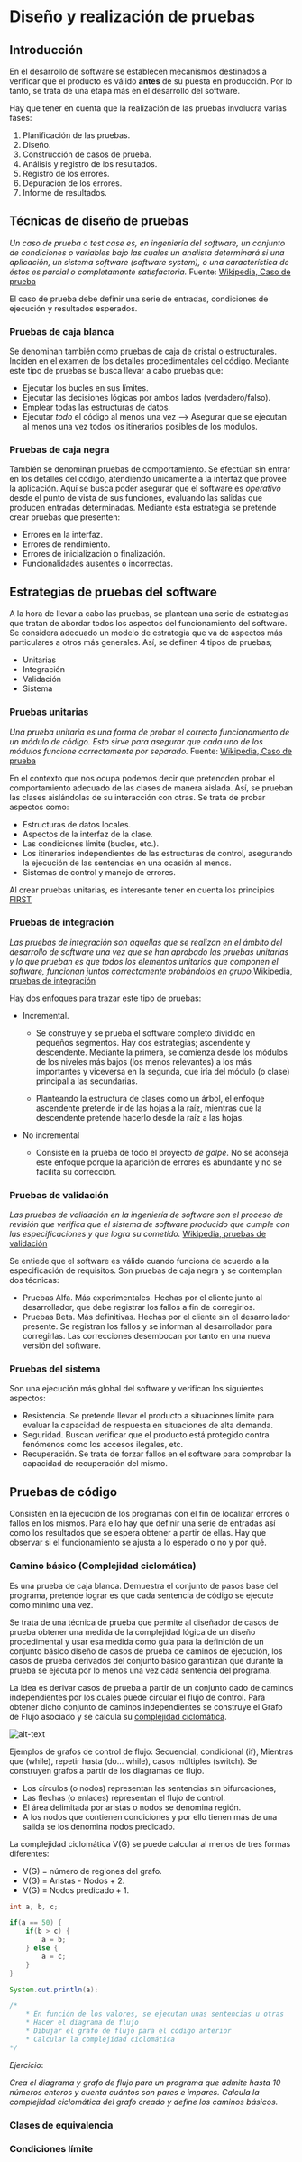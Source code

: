 # Diseño y realización de pruebas

## Introducción

En el desarrollo de software se establecen mecanismos destinados a verificar que el producto es válido __antes__ de su puesta en producción. Por lo tanto, se trata de una etapa más en el desarrollo del software. 

Hay que tener en cuenta que la realización de las pruebas involucra varias fases:
1. Planificación de las pruebas.
2. Diseño.
3. Construcción de casos de prueba.
4. Análisis y registro de los resultados.
5. Registro de los errores.
6. Depuración de los errores.
7. Informe de resultados.

## Técnicas de diseño de pruebas

*Un caso de prueba o test case es, en ingeniería del software, un conjunto de condiciones o variables bajo las cuales un analista determinará si una aplicación, un sistema software (software system), o una característica de éstos es parcial o completamente satisfactoria.* Fuente: [Wikipedia, Caso de prueba](https://es.wikipedia.org/wiki/Caso_de_prueba)

El caso de prueba debe definir una serie de entradas, condiciones de ejecución y resultados esperados.


### Pruebas de caja blanca

Se denominan también como pruebas de caja de cristal o estructurales. Inciden en el examen de los detalles procedimentales del código. Mediante este tipo de pruebas se busca llevar a cabo pruebas que:

* Ejecutar los bucles en sus límites.
* Ejecutar las decisiones lógicas por ambos lados (verdadero/falso).
* Emplear todas las estructuras de datos.
* Ejecutar *todo* el código al menos una vez --> Asegurar que se ejecutan al menos una vez todos los itinerarios posibles de los módulos.


### Pruebas de caja negra

También se denominan pruebas de comportamiento. Se efectúan sin entrar en los detalles del código, atendiendo únicamente a la interfaz que provee la aplicación. Aquí se busca poder asegurar que el software es *operativo* desde el punto de vista de sus funciones, evaluando las salidas que producen entradas determinadas. Mediante esta estrategia se pretende crear pruebas que presenten:

* Errores en la interfaz.
* Errores de rendimiento.
* Errores de inicialización o finalización.
* Funcionalidades ausentes o incorrectas.

## Estrategias de pruebas del software

A la hora de llevar a cabo las pruebas, se plantean una serie de estrategias que tratan de abordar todos los aspectos del funcionamiento del software. Se considera adecuado un modelo de estrategia que va de aspectos más particulares a otros más generales. Así, se definen 4 tipos de pruebas;

* Unitarias
* Integración
* Validación
* Sistema

### Pruebas unitarias

*Una prueba unitaria es una forma de probar el correcto funcionamiento de un módulo de código. Esto sirve para asegurar que cada uno de los módulos funcione correctamente por separado.*  Fuente: [Wikipedia, Caso de prueba](https://es.wikipedia.org/wiki/prueba_unitaria)

En el contexto que nos ocupa podemos decir que pretencden probar el comportamiento adecuado de las clases de manera aislada. Así, se prueban las clases aislándolas de su interacción con otras. Se trata de probar aspectos como:

* Estructuras de datos locales.
* Aspectos de la interfaz de la clase.
* Las condiciones límite (bucles, etc.).
* Los itinerarios independientes de las estructuras de control, asegurando la ejecución de las sentencias en una ocasión al menos.
* Sistemas de control y manejo de errores.

Al crear pruebas unitarias, es interesante tener en cuenta los principios [FIRST](https://www.paradigmadigital.com/dev/principio-first-aumentar-la-calidad-tests-unitarios/)

### Pruebas de integración

*Las pruebas de integración son aquellas que se realizan en el ámbito del desarrollo de software una vez que se han aprobado las pruebas unitarias y lo que prueban es que todos los elementos unitarios que componen el software, funcionan juntos correctamente probándolos en grupo.*[Wikipedia, pruebas de integración](https://es.wikipedia.org/wiki/Pruebas_de_integraci%C3%B3n)

Hay dos enfoques para trazar este tipo de pruebas:

* Incremental.
	* Se construye y se prueba el software completo dividido en pequeños segmentos. Hay dos estrategias; ascendente y descendente. Mediante la primera, se comienza desde los módulos de los niveles más bajos (los menos relevantes) a los más importantes y viceversa en la segunda, que iría del módulo (o clase) principal a las secundarias. 

	* Planteando la estructura de clases como un árbol, el enfoque ascendente pretende ir de las hojas a la raíz, mientras que la descendente pretende hacerlo desde la raíz a las hojas.

* No incremental
	 * Consiste en la prueba de todo el proyecto *de golpe*. No se aconseja este enfoque porque la aparición de errores es abundante y no se facilita su corrección.

### Pruebas de validación

*Las pruebas de validación en la ingeniería de software son el proceso de revisión que verifica que el sistema de software producido que cumple con las especificaciones y que logra su cometido.* [Wikipedia, pruebas de validación](https://es.wikipedia.org/wiki/Pruebas_de_validaci%C3%B3n)

Se entiede que el software es válido cuando funciona de acuerdo a la especificación de requisitos. Son pruebas de caja negra y se contemplan dos técnicas:

* Pruebas Alfa. Más experimentales. Hechas por el cliente junto al desarrollador, que debe registrar los fallos a fin de corregirlos.
* Pruebas Beta. Más definitivas. Hechas por el cliente sin el desarrollador presente. Se registran los fallos y se informan al desarrollador para corregirlas. Las correcciones desembocan por tanto en una nueva versión del software.

### Pruebas del sistema

Son una ejecución más global del software y verifican los siguientes aspectos:

* Resistencia. Se pretende llevar el producto a situaciones límite para evaluar la capacidad de respuesta en situaciones de alta demanda.
* Seguridad. Buscan verificar que el producto está protegido contra fenómenos como los accesos ilegales, etc.
* Recuperación. Se trata de forzar fallos en el software para comprobar la capacidad de recuperación del mismo.


## Pruebas de código

Consisten en la ejecución de los programas con el fin de localizar errores o fallos en los mismos. Para ello hay que definir una serie de entradas así como los resultados que se espera obtener a partir de ellas. Hay que observar si el funcionamiento se ajusta a lo esperado o no y por qué.

### Camino básico (Complejidad ciclomática) 
Es una prueba de caja blanca. Demuestra el conjunto de pasos base del programa, pretende lograr es que cada sentencia de código se ejecute como mínimo una vez.

Se trata de una técnica de prueba que permite al diseñador de casos de prueba obtener una medida de la complejidad lógica de un diseño procedimental y usar esa medida como guía para la definición de un conjunto básico diseño de casos de prueba de caminos de ejecución, los casos de prueba derivados del conjunto básico garantizan que durante la prueba se ejecuta por lo menos una vez cada sentencia del programa.

La idea es derivar casos de prueba a partir de un conjunto dado de caminos independientes por los cuales puede circular el flujo de control. Para obtener dicho conjunto de caminos independientes se construye el Grafo de Flujo asociado y se calcula su [complejidad ciclomática](https://es.wikipedia.org/wiki/Complejidad_ciclomática).


![alt-text](https://upload.wikimedia.org/wikipedia/commons/6/69/Grafo_de_control_de_flujo.gif "grafos de flujo de wikipedia")

Ejemplos de grafos de control de flujo: Secuencial, condicional (if), Mientras que (while), repetir hasta (do... while), casos múltiples (switch). Se construyen grafos a partir de los diagramas de flujo. 

* Los círculos (o nodos) representan las sentencias sin bifurcaciones, 
* Las flechas (o enlaces) representan el flujo de control. 
* El área delimitada por aristas o nodos se denomina región.
* A los nodos que contienen condiciones y por ello tienen más de una salida se los denomina nodos predicado. 



La complejidad ciclomática V(G) se puede calcular al menos de tres formas diferentes:

* V(G) = número de regiones del grafo.
* V(G) = Aristas - Nodos + 2.
* V(G) = Nodos predicado + 1.

```java
int a, b, c;

if(a == 50) {
	if(b > c) {
		a = b;
	} else {
		a = c;
	}
}

System.out.println(a);

/* 
	* En función de los valores, se ejecutan unas sentencias u otras
	* Hacer el diagrama de flujo
	* Dibujar el grafo de flujo para el código anterior
	* Calcular la complejidad ciclomática
*/

```

_Ejercicio_:

_Crea el diagrama y grafo de flujo para un programa que admite hasta 10 números enteros y cuenta cuántos son pares e impares. Calcula la complejidad ciclomática del grafo creado y define los caminos básicos._


### Clases de equivalencia

### Condiciones límite